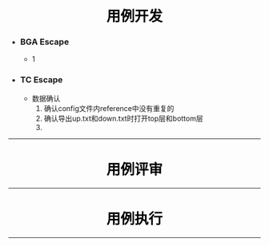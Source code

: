 
<h1 align = "center" style="color: #000000"> 用例开发</h1>

- ### BGA Escape
	- 1

- ### TC Escape
	- 数据确认
		1. 确认config文件内reference中没有重复的
		2. 确认导出up.txt和down.txt时打开top层和bottom层
		3. 







***

<h1 align = "center" style="color: #000000"> 用例评审</h1>










***

<h1 align = "center" style="color: #000000"> 用例执行</h1>










***